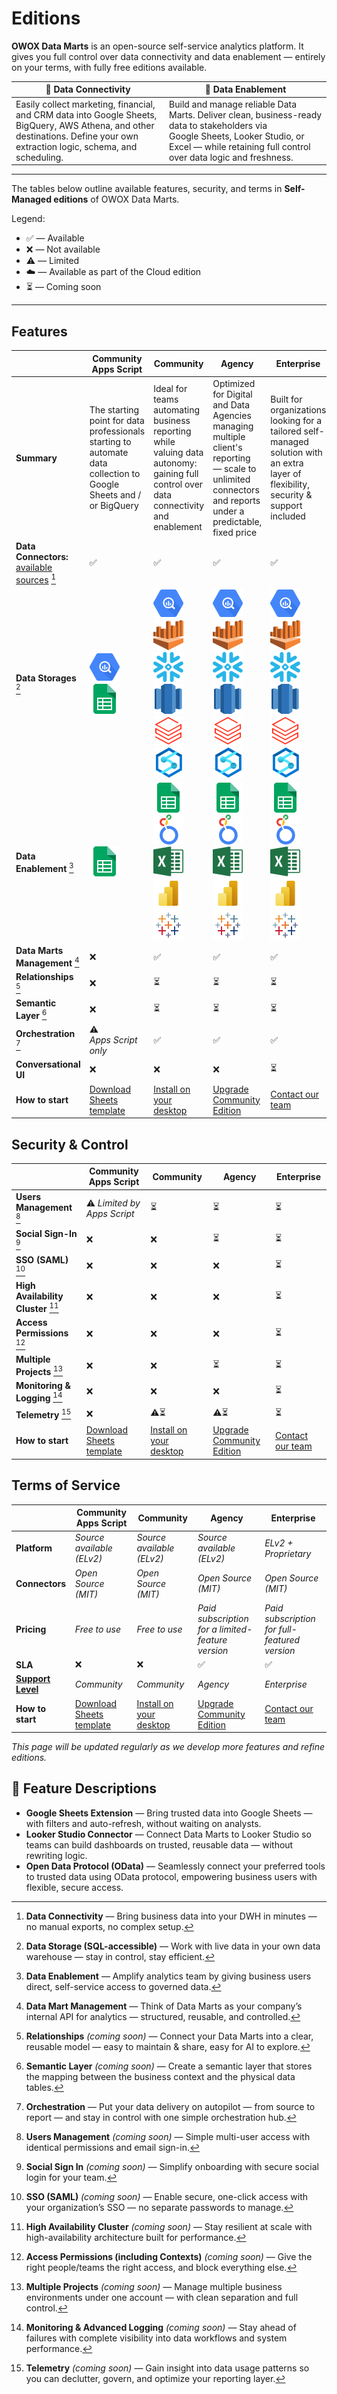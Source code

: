 # Editions

**OWOX Data Marts** is an open-source self-service analytics platform. It gives you full control over data connectivity and data enablement — entirely on your terms, with fully free editions available.

|🔌 **Data Connectivity** | 🚀 **Data Enablement** |
|-----------------------|-----------------------|
| Easily collect marketing, financial, and CRM data into Google Sheets, BigQuery, AWS Athena, and other destinations. Define your own extraction logic, schema, and scheduling. | Build and manage reliable Data Marts. Deliver clean, business-ready data to stakeholders via Google Sheets, Looker Studio, or Excel — while retaining full control over data logic and freshness. |

---

The tables below outline available features, security, and terms in **Self-Managed editions** of OWOX Data Marts.

Legend:

- ✅ — Available
- ❌ — Not available
- ⚠️ — Limited
- ☁️ — Available as part of the Cloud edition
- ⏳ — Coming soon

---

## Features

|                                                                             | **Community Apps Script**                                                                                                              | **Community**                                                                                                                                                                                                                                | **Agency**                                                                                                                                                                                                                                   | **Enterprise**                                                                                                                                                                                                                               |
|-----------------------------------------------------------------------------|----------------------------------------------------------------------------------------------------------------------------------------|----------------------------------------------------------------------------------------------------------------------------------------------------------------------------------------------------------------------------------------------|----------------------------------------------------------------------------------------------------------------------------------------------------------------------------------------------------------------------------------------------|----------------------------------------------------------------------------------------------------------------------------------------------------------------------------------------------------------------------------------------------|
| **Summary**                                                                 | The starting point for data professionals starting to automate data collection to Google Sheets and / or BigQuery | Ideal for teams automating business reporting while valuing data autonomy: gaining full control over data connectivity and enablement                                                                                                        | Optimized for Digital and Data Agencies managing multiple client's reporting — scale to unlimited connectors and reports under a predictable, fixed price                                                                                    | Built for organizations looking for a tailored self-managed solution with an extra layer of flexibility, security & support included                                                                                                         |
| **Data Connectors:** [available sources](../../README.md#data-sources) [^1] | ✅                                                                                                                                      | ✅                                                                                                                                                                                                                                            | ✅                                                                                                                                                                                                                                            | ✅                                                                                                                                                                                                                                            |
| **Data Storages** [^2]                                                      | ![Google BigQuery](../public/bigquery.svg) ![Google Sheets](../public/g-sheets.svg)                                                    | ![Google BigQuery](../public/bigquery.svg) ![AWS Athena](../public/athena.svg) ![Snowflake](../public/snowflake.svg) ![AWS Redshift](../public/redshift.svg) ![Databricks](../public/databricks.svg) ![Azure Synapse](../public/synapse.svg) | ![Google BigQuery](../public/bigquery.svg) ![AWS Athena](../public/athena.svg) ![Snowflake](../public/snowflake.svg) ![AWS Redshift](../public/redshift.svg) ![Databricks](../public/databricks.svg) ![Azure Synapse](../public/synapse.svg) | ![Google BigQuery](../public/bigquery.svg) ![AWS Athena](../public/athena.svg) ![Snowflake](../public/snowflake.svg) ![AWS Redshift](../public/redshift.svg) ![Databricks](../public/databricks.svg) ![Azure Synapse](../public/synapse.svg) |
| **Data Enablement** [^3]                                                    | ![Google Sheets](../public/g-sheets.svg) | ![Google Sheets](../public/g-sheets.svg) ![Looker Studio](../public/looker.svg) ![Excel](../public/ms-excel.svg) ![Power BI](../public/power-bi.svg) ![Tableau](../public/tableau.svg) | ![Google Sheets](../public/g-sheets.svg) ![Looker Studio](../public/looker.svg) ![Excel](../public/ms-excel.svg) ![Power BI](../public/power-bi.svg) ![Tableau](../public/tableau.svg) | ![Google Sheets](../public/g-sheets.svg) ![Looker Studio](../public/looker.svg) ![Excel](../public/ms-excel.svg) ![Power BI](../public/power-bi.svg) ![Tableau](../public/tableau.svg) |
| **Data Marts Management** [^4]                                              | ❌                                                                                                                                      | ✅                                                                                                                                                                                                                                            | ✅                                                                                                                                                                                                                                            | ✅                                                                                                                                                                                                                                            |
| **Relationships** [^5]                                                      | ❌                                                                                                                                      | ⏳                                                                                                                                                                                                                                            | ⏳                                                                                                                                                                                                                                            | ⏳                                                                                                                                                                                                                                            |
| **Semantic Layer** [^15]                                                    | ❌                                                                                                                                      | ⏳                                                                                                                                                                                                                                            | ⏳                                                                                                                                                                                                                                            | ⏳                                                                                                                                                                                                                                            |
| **Orchestration** [^6]                                                      | ⚠️ *Apps Script only*                                                                                                                  | ✅                                                                                                                                                                                                                                            | ✅                                                                                                                                                                                                                                            | ✅                                                                                                                                                                                                                                            |
| **Conversational UI**                                                       | ❌                                                                                                                                      | ❌                                                                                                                                                                                                                                            | ❌                                                                                                                                                                                                                                            | ⏳                                                                                                                                                                                                                                            |
| **How to start**                                                            | [Download Sheets template](../../README.md#data-sources)                                                                               | [Install on your desktop](./quick-start.md)                                                                                                                                                                                                  | [Upgrade Community Edition](https://www.owox.com/pricing)                                                                                                                                                                                    | [Contact our team](https://www.owox.com/pricing)                                                                                                                                                                                             |

## Security & Control

|  | **Community Apps Script** | **Community** | **Agency** | **Enterprise** |
|-----------------------------|---------------------------|--------------------------|----------------------|------------------------|
| **Users Management** [^7] | ⚠️ *Limited by Apps Script* | ⏳ | ⏳ | ⏳ |
| **Social Sign-In** [^8] | ❌ | ❌ | ⏳ | ⏳ |
|  **SSO (SAML)** [^9] | ❌ | ❌ | ❌ | ⏳ |
|  **High Availability Cluster** [^10] | ❌ | ❌ | ❌ | ⏳ |
|  **Access Permissions** [^11] | ❌ | ❌ | ❌ | ⏳ |
|  **Multiple Projects** [^12] | ❌ | ❌ | ⏳ | ⏳ |
|  **Monitoring & Logging** [^13] | ❌ | ❌ | ❌ | ⏳ |
|  **Telemetry** [^14] | ❌ | ⚠️⏳ | ⚠️⏳ | ⏳ |
| **How to start** | [Download Sheets template](../../README.md#data-sources) | [Install on your desktop](./quick-start.md) | [Upgrade Community Edition](https://www.owox.com/pricing)  | [Contact our team](https://www.owox.com/pricing) |

## Terms of Service

|  | **Community Apps Script** | **Community** | **Agency** | **Enterprise** |
|-----------------------------|---------------------------|--------------------------|----------------------|------------------------|
| **Platform**  | *Source available (ELv2)* | *Source available (ELv2)* | *Source available (ELv2)* | *ELv2 + Proprietary* |
| **Connectors** | *Open Source (MIT)* | *Open Source (MIT)* | *Open Source (MIT)* | *Open Source (MIT)* |
| **Pricing** | *Free to use* | *Free to use* | *Paid subscription for a limited-feature version* | *Paid subscription for full-featured version* |
| **SLA** | ❌ | ❌ | ✅ | ✅ |
| [**Support Level**](https://support.owox.com/hc/en-us/articles/115000216754-Support-Options) | *Community* | *Community* | *Agency* | *Enterprise* |
| **How to start** | [Download Sheets template](../../README.md#data-sources) | [Install on your desktop](./quick-start.md) | [Upgrade Community Edition](https://www.owox.com/pricing)  | [Contact our team](https://www.owox.com/pricing) |

*This page will be updated regularly as we develop more features and refine editions.*

## 📝 Feature Descriptions

[^1]: **Data Connectivity** — Bring business data into your DWH in minutes — no manual exports, no complex setup.  
[^2]: **Data Storage (SQL-accessible)** — Work with live data in your own data warehouse — stay in control, stay efficient.  
[^3]: **Data Enablement** — Amplify analytics team by giving business users direct, self-service access to governed data.
* **Google Sheets Extension** — Bring trusted data into Google Sheets — with filters and auto-refresh, without waiting on analysts.
* **Looker Studio Connector** — Connect Data Marts to Looker Studio so teams can build dashboards on trusted, reusable data — without rewriting logic.
* **Open Data Protocol (OData)** — Seamlessly connect your preferred tools to trusted data using OData protocol, empowering business users with flexible, secure access.

[^4]: **Data Mart Management** — Think of Data Marts as your company’s internal API for analytics — structured, reusable, and controlled.  
[^5]: **Relationships** *(coming soon)* — Connect your Data Marts into a clear, reusable model — easy to maintain & share, easy for AI to explore.  
[^6]: **Orchestration** — Put your data delivery on autopilot — from source to report — and stay in control with one simple orchestration hub.  
[^7]: **Users Management** *(coming soon)* — Simple multi-user access with identical permissions and email sign-in.  
[^8]: **Social Sign In** *(coming soon)* — Simplify onboarding with secure social login for your team.  
[^9]: **SSO (SAML)** *(coming soon)* — Enable secure, one-click access with your organization’s SSO — no separate passwords to manage.  
[^10]: **High Availability Cluster** *(coming soon)* — Stay resilient at scale with high-availability architecture built for performance.  
[^11]: **Access Permissions (including Contexts)** *(coming soon)* — Give the right people/teams the right access, and block everything else.  
[^12]: **Multiple Projects** *(coming soon)* — Manage multiple business environments under one account — with clean separation and full control.  
[^13]: **Monitoring & Advanced Logging** *(coming soon)* — Stay ahead of failures with complete visibility into data workflows and system performance.  
[^14]: **Telemetry** *(coming soon)* — Gain insight into data usage patterns so you can declutter, govern, and optimize your reporting layer.  
[^15]: **Semantic Layer** *(coming soon)* — Create a semantic layer that stores the mapping between the business context and the physical data tables.